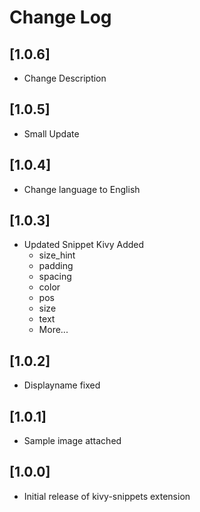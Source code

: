 # Change Log
## [1.0.6]
- Change Description

## [1.0.5]
- Small Update

## [1.0.4]
- Change language to English


## [1.0.3]
- Updated Snippet Kivy Added 
    - size_hint
    - padding
    - spacing
    - color
    - pos
    - size
    - text
    - More...

## [1.0.2]
- Displayname fixed

## [1.0.1]

- Sample image attached

## [1.0.0]

- Initial release of kivy-snippets extension